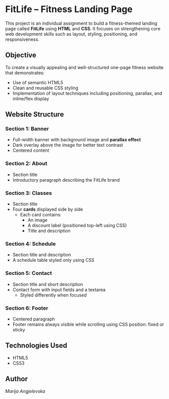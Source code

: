 # FitLife – Fitness Landing Page

This project is an individual assignment to build a fitness-themed landing page called **FitLife** using **HTML** and **CSS**. It focuses on strengthening core web development skills such as layout, styling, positioning, and responsiveness.

## Objective

To create a visually appealing and well-structured one-page fitness website that demonstrates:

- Use of semantic HTML5
- Clean and reusable CSS styling
- Implementation of layout techniques including positioning, parallax, and inline/flex display

## Website Structure

### Section 1: Banner

- Full-width banner with background image and **parallax effect**
- Dark overlay above the image for better text contrast
- Centered content

### Section 2: About

- Section title
- Introductory paragraph describing the FitLife brand

### Section 3: Classes

- Section title
- Four **cards** displayed side by side
  - Each card contains:
    - An image
    - A discount label (positioned top-left using CSS)
    - Title and description

### Section 4: Schedule

- Section title and description
- A schedule table styled only using CSS

### Section 5: Contact

- Section title and short description
- Contact form with input fields and a textarea
  - Styled differently when focused

### Section 6: Footer

- Centered paragraph
- Footer remains always visible while scrolling using CSS position: fixed or sticky

## Technologies Used

- HTML5
- CSS3

## Author

_Marija Angjelevska_
